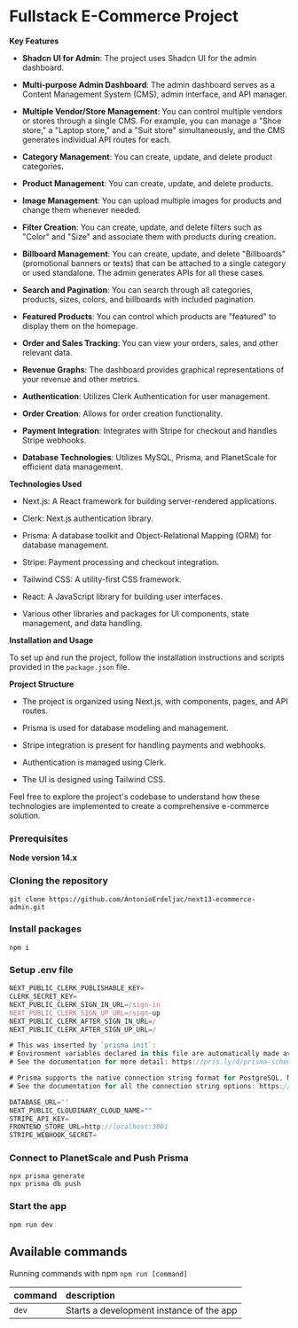 # Fullstack E-Commerce Project

**Key Features**

- **Shadcn UI for Admin**: The project uses Shadcn UI for the admin dashboard.

- **Multi-purpose Admin Dashboard**: The admin dashboard serves as a Content Management System (CMS), admin interface, and API manager.

- **Multiple Vendor/Store Management**: You can control multiple vendors or stores through a single CMS. For example, you can manage a "Shoe store," a "Laptop store," and a "Suit store" simultaneously, and the CMS generates individual API routes for each.

- **Category Management**: You can create, update, and delete product categories.

- **Product Management**: You can create, update, and delete products.

- **Image Management**: You can upload multiple images for products and change them whenever needed.

- **Filter Creation**: You can create, update, and delete filters such as "Color" and "Size" and associate them with products during creation.

- **Billboard Management**: You can create, update, and delete "Billboards" (promotional banners or texts) that can be attached to a single category or used standalone. The admin generates APIs for all these cases.

- **Search and Pagination**: You can search through all categories, products, sizes, colors, and billboards with included pagination.

- **Featured Products**: You can control which products are "featured" to display them on the homepage.

- **Order and Sales Tracking**: You can view your orders, sales, and other relevant data.

- **Revenue Graphs**: The dashboard provides graphical representations of your revenue and other metrics.

- **Authentication**: Utilizes Clerk Authentication for user management.

- **Order Creation**: Allows for order creation functionality.

- **Payment Integration**: Integrates with Stripe for checkout and handles Stripe webhooks.

- **Database Technologies**: Utilizes MySQL, Prisma, and PlanetScale for efficient data management.

**Technologies Used**

- Next.js: A React framework for building server-rendered applications.

- Clerk: Next.js authentication library.

- Prisma: A database toolkit and Object-Relational Mapping (ORM) for database management.

- Stripe: Payment processing and checkout integration.

- Tailwind CSS: A utility-first CSS framework.

- React: A JavaScript library for building user interfaces.

- Various other libraries and packages for UI components, state management, and data handling.

**Installation and Usage**

To set up and run the project, follow the installation instructions and scripts provided in the `package.json` file.

**Project Structure**

- The project is organized using Next.js, with components, pages, and API routes.

- Prisma is used for database modeling and management.

- Stripe integration is present for handling payments and webhooks.

- Authentication is managed using Clerk.

- The UI is designed using Tailwind CSS.

Feel free to explore the project's codebase to understand how these technologies are implemented to create a comprehensive e-commerce solution.


### Prerequisites

**Node version 14.x**

### Cloning the repository

```shell
git clone https://github.com/AntonioErdeljac/next13-ecommerce-admin.git
```

### Install packages

```shell
npm i
```

### Setup .env file


```js
NEXT_PUBLIC_CLERK_PUBLISHABLE_KEY=
CLERK_SECRET_KEY=
NEXT_PUBLIC_CLERK_SIGN_IN_URL=/sign-in
NEXT_PUBLIC_CLERK_SIGN_UP_URL=/sign-up
NEXT_PUBLIC_CLERK_AFTER_SIGN_IN_URL=/
NEXT_PUBLIC_CLERK_AFTER_SIGN_UP_URL=/

# This was inserted by `prisma init`:
# Environment variables declared in this file are automatically made available to Prisma.
# See the documentation for more detail: https://pris.ly/d/prisma-schema#accessing-environment-variables-from-the-schema

# Prisma supports the native connection string format for PostgreSQL, MySQL, SQLite, SQL Server, MongoDB and CockroachDB.
# See the documentation for all the connection string options: https://pris.ly/d/connection-strings

DATABASE_URL=''
NEXT_PUBLIC_CLOUDINARY_CLOUD_NAME=""
STRIPE_API_KEY=
FRONTEND_STORE_URL=http://localhost:3001
STRIPE_WEBHOOK_SECRET=
```

### Connect to PlanetScale and Push Prisma
```shell
npx prisma generate
npx prisma db push
```


### Start the app

```shell
npm run dev
```

## Available commands

Running commands with npm `npm run [command]`

| command         | description                              |
| :-------------- | :--------------------------------------- |
| `dev`           | Starts a development instance of the app |
